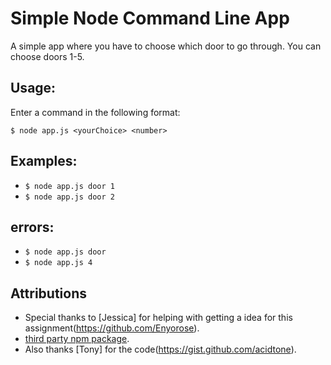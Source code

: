 # Simple Node Command Line App
A simple app where you have to choose which door to go through.
You can choose doors 1-5.

## Usage:
Enter a command in the following format:

```
$ node app.js <yourChoice> <number>
```

## Examples:
- `$ node app.js door 1`
- `$ node app.js door 2`

## errors:
- `$ node app.js door`
- `$ node app.js 4` 

## Attributions
- Special thanks to [Jessica] for helping with getting a idea for this assignment(https://github.com/Enyorose).
- [third party npm package](https://www.npmjs.com/package/chalk).
- Also thanks [Tony] for the code(https://gist.github.com/acidtone).
